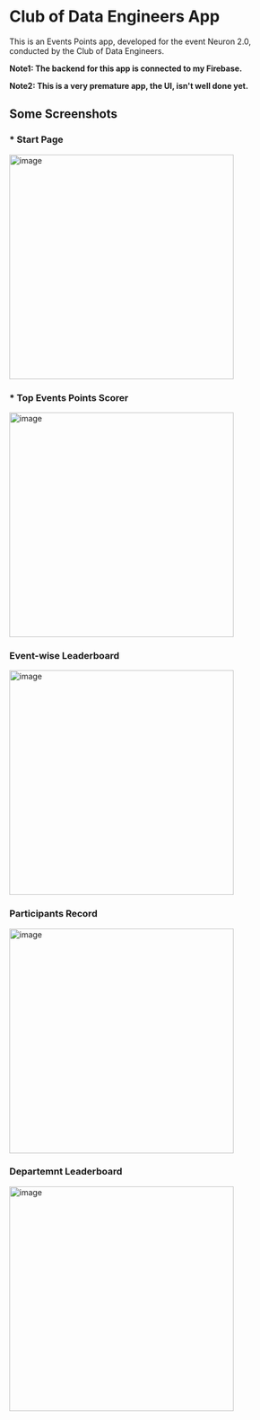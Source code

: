 # Club of Data Engineers App

This is an Events Points app, developed for the event Neuron 2.0, conducted by the Club of Data Engineers.

**Note1: The backend for this app is connected to my Firebase.**

**Note2: This is a very premature app, the UI, isn't well done yet.**
## Some Screenshots

### * Start Page

<img src="https://github.com/user-attachments/assets/6e60ff07-a596-429b-b93e-52a5450054eb" alt="image" width="400"/>

### * Top Events Points Scorer

<img src = "https://github.com/user-attachments/assets/3002c200-4ce5-4dd6-ab06-0fd48898d92d" alt = "image" width="400"/>

### Event-wise Leaderboard

<img src = "https://github.com/user-attachments/assets/6da633b3-af3c-4a22-ab5c-d4c868887116" alt = "image" width="400"/>


### Participants Record

<img src = "https://github.com/user-attachments/assets/21555719-b8d9-40a9-b966-7d24e7733e47" alt = "image" width="400"/>


### Departemnt Leaderboard

<img src = "https://github.com/user-attachments/assets/7ce22e7d-68f6-46fb-92e2-39389647c04f" alt = "image" width="400"/>



